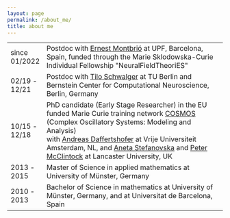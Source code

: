 ```yaml
---
layout: page
permalink: /about_me/
title: about me
---
```



<table class="tg">
  <tr>
    <td> since <br/>  01/2022  </td>
    <td>Postdoc with <a href="https://www.upf.edu/web/ernest-montbrio" target="_self">Ernest Montbri&oacute;</a> at UPF, Barcelona, Spain, funded through the Marie Sklodowska-Curie Individual Fellowship "NeuralFieldTheoriES"</td>
  </tr>
  <tr>
    <td>02/19 -<br/>12/21</td>
    <td>Postdoc with <a href="http://page.math.tu-berlin.de/~schwalge/" target="_self">Tilo Schwalger</a> at TU Berlin and Bernstein Center for Computational Neuroscience, Berlin, Germany</td>
  </tr>
  <tr>
    <td>10/15 -<br/>12/18</td>
    <td>PhD candidate (Early Stage Researcher) in the EU funded Marie Curie training network <a href="https://www.uni-potsdam.de/cosmos-itn/" target="_self">COSMOS</a> (Complex Oscillatory Systems: Modeling and Analysis)<br>with <a href="https://www.human-movement-sciences.nl/cd/scientfic-staff/marlow/" target="_self">Andreas Daffertshofer</a> at Vrije Universiteit Amsterdam, NL, and <a href="https://www.lancaster.ac.uk/physics/about-us/people/aneta-stefanovska" target="_self">Aneta Stefanovska</a> and <a href="https://www.lancaster.ac.uk/physics/about-us/people/peter-mcclintock" target="_self">Peter McClintock</a> at Lancaster University, UK</td>
  </tr>
  <tr>
    <td>2013 -<br/>2015</td>
    <td>Master of Science in applied mathematics at University of Münster, Germany</td>
  </tr>
  <tr>
    <td>2010 -<br/>2013</td>
    <td>Bachelor of Science in mathematics at University of Münster, Germany, and at Universitat de Barcelona, Spain</td>
  </tr>
</table>

